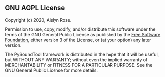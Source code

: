 ## GNU AGPL License

Copyright (c) 2020, Aislyn Rose.

Permission to use, copy, modify, and/or distribute this software
under the terms of the GNU General Public License as published by the
<a href="http://fsf.org">Free Software Foundation</a>, either version 3 of the License, or (at your option) 
any later version.

The PySoundTool framework  is distributed in the hope that it will be useful, but 
WITHOUT ANY WARRANTY; without even the implied warranty of MERCHANTABILITY or 
FITNESS FOR A PARTICULAR PURPOSE. See the GNU General Public License for more 
details. 
